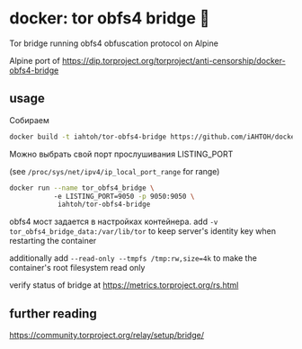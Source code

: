 # docker: tor obfs4 bridge 🐳

Tor bridge running obfs4 obfuscation protocol on Alpine

Alpine port of https://dip.torproject.org/torproject/anti-censorship/docker-obfs4-bridge

## usage
Собираем
```sh
docker build -t iahtoh/tor-obfs4-bridge https://github.com/iAHTOH/docker-tor-obfs4-bridge.git
```

Можно выбрать свой порт прослушивания LISTING_PORT

(see `/proc/sys/net/ipv4/ip_local_port_range` for range)

```sh
docker run --name tor_obfs4_bridge \     
           -e LISTING_PORT=9050 -p 9050:9050 \
            iahtoh/tor-obfs4-bridge
```
obfs4 мост задается в настройках контейнера.
add `-v tor_obfs4_bridge_data:/var/lib/tor` to keep server's identity key
when restarting the container

additionally add `--read-only --tmpfs /tmp:rw,size=4k`
to make the container's root filesystem read only

verify status of bridge at  https://metrics.torproject.org/rs.html

## further reading

https://community.torproject.org/relay/setup/bridge/
